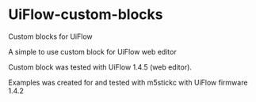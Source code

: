 # UiFlow-custom-blocks
Custom blocks for UiFlow

A simple to use custom block for UiFlow web editor

Custom block was tested with UiFlow 1.4.5 (web editor).

Examples was created for and tested with m5stickc with UiFlow firmware 1.4.2

